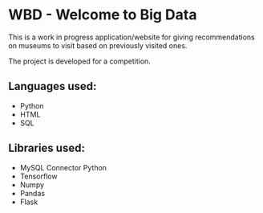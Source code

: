 
# WBD - Welcome to Big Data

This is a work in progress application/website for giving recommendations on museums to visit based on previously visited ones.

The project is developed for a competition.

## Languages used:
* Python
* HTML
* SQL

## Libraries used:
* MySQL Connector Python
* Tensorflow
* Numpy
* Pandas
* Flask